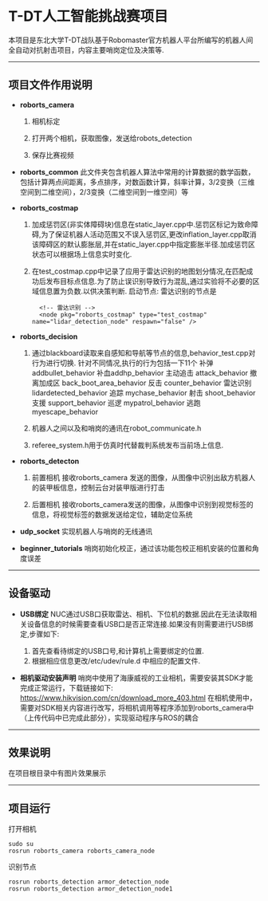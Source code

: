 # T-DT人工智能挑战赛项目

本项目是东北大学T-DT战队基于Robomaster官方机器人平台所编写的机器人间全自动对抗射击项目，内容主要哨岗定位及决策等.

------

## 项目文件作用说明

- **roborts_camera** 

  1. 相机标定

  2. 打开两个相机，获取图像，发送给robots_detection

  3. 保存比赛视频

- **roborts_common**
  此文件夹包含机器人算法中常用的计算数据的数学函数，包括计算两点间距离，多点排序，对数函数计算，斜率计算，3/2变换（三维空间到二维空间），2/3变换（二维空间到一维空间）等

  

- **roborts_costmap**

  1. 加成惩罚区(非实体障碍块)信息在static_layer.cpp中.惩罚区标记为致命障碍,为了保证机器人活动范围又不误入惩罚区,更改inflation_layer.cpp取消该障碍区的默认膨胀层,并在static_layer.cpp中指定膨胀半径.加成惩罚区状态可以根据场上信息实时变化.

  2. 在test_costmap.cpp中记录了应用于雷达识别的地图划分情况,在匹配成功后发布目标点信息.为了防止误识别导致行为混乱,通过实验将不必要的区域信息置为负数.以供决策判断.
     启动节点:
     雷达识别的节点是

     ```
       <!-- 雷达识别 -->
       <node pkg="roborts_costmap" type="test_costmap" name="lidar_detection_node" respawn="false" />
     ```

- **roborts_decision**

  1. 通过blackboard读取来自感知和导航等节点的信息,behavior_test.cpp对行为进行切换.
     针对不同情况,执行的行为包括一下11个
     补弹addbullet_behavior
     补血addhp_behavior
     主动追击 attack_behavior 
     撤离加成区 back_boot_area_behavior
     反击 counter_behavior
     雷达识别 lidardetected_behavior
     追踪 mychase_behavior 
     射击 shoot_behavior 
     支援 support_behavior
     巡逻 mypatrol_behavior
     逃跑 myescape_behavior

  2. 机器人之间以及和哨岗的通讯在robot_communicate.h

  3. referee_system.h用于仿真时代替裁判系统发布当前场上信息.

     

- **roborts_detecton**

  1. 前置相机 接收roborts_camera 发送的图像，从图像中识别出敌方机器人的装甲板信息，控制云台对装甲版进行打击

  2. 后置相机 接收roborts_camera发送的图像，从图像中识别到视觉标签的信息，将视觉标签的数据发送给定位，辅助定位系统


- **udp_socket**
  实现机器人与哨岗的无线通讯

- **beginner_tutorials**
  哨岗初始化校正，通过该功能包校正相机安装的位置和角度误差

------

## 设备驱动

- **USB绑定**
  NUC通过USB口获取雷达、相机、下位机的数据.因此在无法读取相关设备信息的时候需要查看USB口是否正常连接.如果没有则需要进行USB绑定,步骤如下:

  1. 首先查看待绑定的USB口号,和计算机上需要绑定的位置.
  2. 根据相应信息更改/etc/udev/rule.d 中相应的配置文件.

  

- **相机驱动安装声明**
  哨岗中使用了海康威视的工业相机，需要安装其SDK才能完成正常运行，下载链接如下:
  https://www.hikvision.com/cn/download_more_403.html
  在相机使用中，需要对SDK相关内容进行改写，将相机调用等程序添加到roborts_camera中（上传代码中已完成此部分），实现驱动程序与ROS的耦合

------

## 效果说明

在项目根目录中有图片效果展示

------

## 项目运行

打开相机

```
sudo su 
rosrun roborts_camera roborts_camera_node
```
识别节点

```
rosrun roborts_detection armor_detection_node
rosrun roborts_detection armor_detection_node1
```








